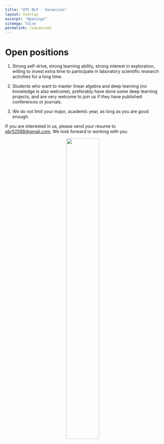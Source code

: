 ```yaml
---
title: "UTS NLP - Vacancies"
layout: textlay
excerpt: "Openings"
sitemap: false
permalink: /vacancies
---
```


# Open positions

1. Strong self-drive, strong learning ability, strong interest in exploration, willing to invest extra time to participate in laboratory scientific research activities for a long time. 

2. Students who want to master linear algebra and deep learning (no knowledge is also welcome), preferably have done some deep learning projects, and are very welcome to join us if they have published 
conferences or journals. 

3. We do not limit your major, academic year, as long as you are good enough. 

If you are interested in us, please send your resume to <ins>pbr52588@gmail.com</ins>. 
We look forward to working with you



<figure style="text-align: center">
<img src="{{ site.url }}{{ site.baseurl }}/images/logopic/robot.jpg" width="50%">
<!-- <img src="{{ site.url }}{{ site.baseurl }}/images/logopic/uts2.jpeg" width="95%"> -->
</figure>
